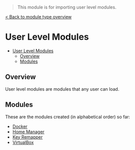 > This module is for importing user level modules.

[< Back to module type overview](../README.md)

# User Level Modules

- [User Level Modules](#user-level-modules)
  - [Overview](#overview)
  - [Modules](#modules)

## Overview 
User level modules are modules that any user can load.

## Modules
These are the modules created (in alphabetical order) so far:

- [Docker](./docker/README.md)
- [Home Manager](./home-manager/README.md)
- [Key Remapper](./key-remapper/README.md)
- [VirtualBox](./virtualbox/README.md)
